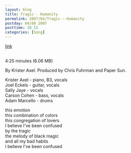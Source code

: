 ```yaml
---
layout: blog
title: Tragic - Humanity
permalink: 2007/04/Tragic---Humanity
postday: 04/08 2007
posttime: 18_15
categories: [Song]
---
```


<a href="http://kristeraxel.com/media/vault/tragic_kaxel.mp3">link</a>

<br />4:25 minutes (6.06 MB)<p>By Krister Axel. Produced by Chris Fuhrman and Paper Sun.</p>
<p>Krister Axel - piano, B3, vocals<br />
Joel Eckels - guitar, vocals<br />
Sally Jaye - vocals<br />
Carson Cohen - bass, vocals<br />
Adam Marcello - drums</p>
<p>this emotion<br />
this combination of colors<br />
this congregation of lovers<br />
I believe I&#039;ve been confused<br />
by the tragic<br />
the melody of black magic<br />
and all my bad habits<br />
I believe I&#039;ve been confused</p>
